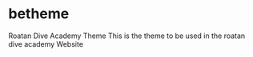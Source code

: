# betheme
 Roatan Dive Academy Theme
 This is the theme to be used in the roatan dive academy Website
